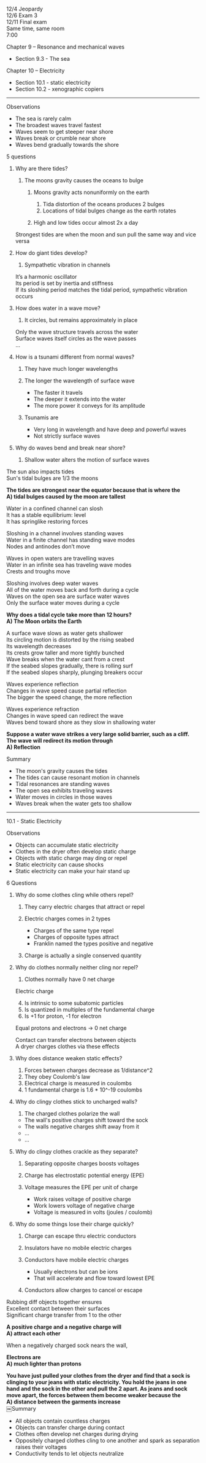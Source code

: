 12/4 Jeopardy  
12/6 Exam 3  
12/11 Final exam  
Same time, same room  
7:00
 
Chapter 9 – Resonance and mechanical waves

- Section 9.3 - The sea

Chapter 10 – Electricity

- Section 10.1 - static electricity
- Section 10.2 - xenographic copiers
 
-------------------------------------------------------------------------------------------------------------------------------  
Observations

- The sea is rarely calm
- The broadest waves travel fastest
- Waves seem to get steeper near shore
- Waves break or crumble near shore
- Waves bend gradually towards the shore
 
5 questions

1. Why are there tides?
    
    1. The moons gravity causes the oceans to bulge
        
        1. Moons gravity acts nonuniformly on the earth
            
            1. Tida distortion of the oceans produces 2 bulges
            2. Locations of tidal bulges change as the earth rotates
        2. High and low tides occur almost 2x a day
      
    
    Strongest tides are when the moon and sun pull the same way and vice versa
    
      
    
2. How do giant tides develop?
    
    1. Sympathetic vibration in channels
      
    
    It’s a harmonic oscillator  
    Its period is set by inertia and stiffness  
    If its sloshing period matches the tidal period, sympathetic vibration occurs
    
      
    
3. How does water in a wave move?
    
    1. It circles, but remains approximately in place
      
      
    
    Only the wave structure travels across the water  
    Surface waves itself circles as the wave passes  
    …
    
      
      
    
4. How is a tsunami different from normal waves?
    
    1. They have much longer wavelengths
      
    3. The longer the wavelength of surface wave
        
        - The faster it travels
        - The deeper it extends into the water
        - The more power it conveys for its amplitude
    4. Tsunamis are
        
        - Very long in wavelength and have deep and powerful waves
        - Not strictly surface waves
5. Why do waves bend and break near shore?
    
    1. Shallow water alters the motion of surface waves
      
    
 
The sun also impacts tides  
Sun's tidal bulges are 1/3 the moons
 
**The tides are strongest near the equator because that is where the**  
**A) tidal bulges caused by the moon are tallest**
   

Water in a confined channel can slosh  
It has a stable equilibrium: level  
It has springlike restoring forces
 
Sloshing in a channel involves standing waves  
Water in a finite channel has standing wave modes  
Nodes and antinodes don’t move
 
Waves in open waters are travelling waves  
Water in an infinite sea has traveling wave modes  
Crests and troughs move
   

Sloshing involves deep water waves  
All of the water moves back and forth during a cycle  
Waves on the open sea are surface water waves  
Only the surface water moves during a cycle
   

**Why does a tidal cycle take more than 12 hours?**  
**A) The Moon orbits the Earth**
    
A surface wave slows as water gets shallower  
Its circling motion is distorted by the rising seabed  
Its wavelength decreases  
Its crests grow taller and more tightly bunched  
Wave breaks when the water cant from a crest  
If the seabed slopes gradually, there is rolling surf  
If the seabed slopes sharply, plunging breakers occur
 
Waves experience reflection  
Changes in wave speed cause partial reflection  
The bigger the speed change, the more reflection
 
Waves experience refraction  
Changes in wave speed can redirect the wave  
Waves bend toward shore as they slow in shallowing water
 
**Suppose a water wave strikes a very large solid barrier, such as a cliff. The wave will redirect its motion through**  
**A) Reflection**
 
Summary

- The moon's gravity causes the tides
- The tides can cause resonant motion in channels
- Tidal resonances are standing waves
- The open sea exhibits traveling waves
- Water moves in circles in those waves
- Waves break when the water gets too shallow
 
-------------------------------------------------------------------------------------------------------------------------------
 
10.1 - Static Electricity
 
Observations

- Objects can accumulate static electricity
- Clothes in the dryer often develop static charge
- Objects with static charge may ding or repel
- Static electricity can cause shocks
- Static electricity can make your hair stand up
 
6 Questions

1. Why do some clothes cling while others repel?
    
    1. They carry electric charges that attract or repel
      
    3. Electric charges comes in 2 types
        
        - Charges of the same type repel
        - Charges of opposite types attract
        - Franklin named the types positive and negative
    4. Charge is actually a single conserved quantity
      
    
2. Why do clothes normally neither cling nor repel?
    
    1. Clothes normally have 0 net charge
      
    
    Electric charge
    
    4. Is intrinsic to some subatomic particles
    5. Is quantized in multiples of the fundamental charge
    6. Is +1 for proton, -1 for electron
      
    
    Equal protons and electrons -> 0 net charge
    
      
    
    Contact can transfer electrons between objects  
    A dryer charges clothes via these effects
    
      
    
3. Why does distance weaken static effects?
    
    1. Forces between charges decrease as 1/distance^2
    2. They obey Coulomb's law
    3. Electrical charge is measured in coulombs
    4. 1 fundamental charge is 1.6 * 10^-19 coulombs
      
    
4. Why do clingy clothes stick to uncharged walls?
    
    1. The charged clothes polarize the wall
      
    
    - The wall's positive charges shift toward the sock
    - The walls negative charges shift away from it
    - …
    - …
    
      
    
5. Why do clingy clothes crackle as they separate?
    
    1. Separating opposite charges boosts voltages
      
    3. Charge has electrostatic potential energy (EPE)
    4. Voltage measures the EPE per unit of charge
        
        - Work raises voltage of positive charge
        - Work lowers voltage of negative charge
        - Voltage is measured in volts (joules / coulomb)
      
      
    
6. Why do some things lose their charge quickly?
    
    1. Charge can escape thru electric conductors
      
    3. Insulators have no mobile electric charges
    4. Conductors have mobile electric charges
        
        - Usually electrons but can be ions
        - That will accelerate and flow toward lowest EPE
    5. Conductors allow charges to cancel or escape
       
Rubbing diff objects together ensures  
Excellent contact between their surfaces  
Significant charge transfer from 1 to the other
 
**A positive charge and a negative charge will**  
**A) attract each other**
    
When a negatively charged sock nears the wall,
    
**Electrons are**  
**A) much lighter than protons**
    
**You have just pulled your clothes from the dryer and find that a sock is clinging to your jeans with static electricity. You hold the jeans in one hand and the sock in the other and pull the 2 apart. As jeans and sock move apart, the forces between them become weaker because the**  
**A) distance between the garments increase**  
￼Summary

- All objects contain countless charges
- Objects can transfer charge during contact
- Clothes often develop net charges during drying
- Oppositely charged clothes cling to one another and spark as separation raises their voltages
- Conductivity tends to let objects neutralize